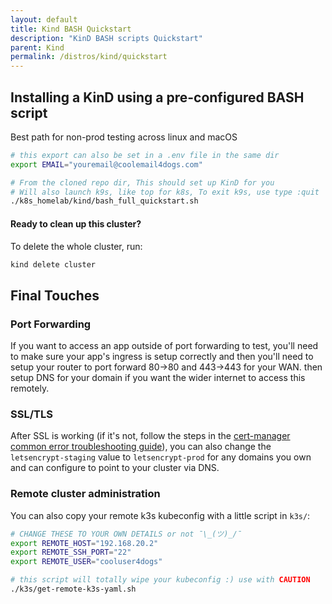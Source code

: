 ```yaml
---
layout: default
title: Kind BASH Quickstart
description: "KinD BASH scripts Quickstart"
parent: Kind
permalink: /distros/kind/quickstart
---
```


## Installing a KinD using a pre-configured BASH script
Best path for non-prod testing across linux and macOS

```bash
# this export can also be set in a .env file in the same dir
export EMAIL="youremail@coolemail4dogs.com"

# From the cloned repo dir, This should set up KinD for you
# Will also launch k9s, like top for k8s, To exit k9s, use type :quit
./k8s_homelab/kind/bash_full_quickstart.sh
```

#### Ready to clean up this cluster?
To delete the whole cluster, run:

```bash
kind delete cluster
```

## Final Touches

### Port Forwarding
If you want to access an app outside of port forwarding to test, you'll need to make sure your app's ingress is setup correctly and then you'll need to setup your router to port forward 80->80 and 443->443 for your WAN. then setup DNS for your domain if you want the wider internet to access this remotely.

### SSL/TLS

After SSL is working (if it's not, follow the steps in the [cert-manager common error troubleshooting guide](https://cert-manager.io/docs/faq/acme/#common-errors)), you can also change the `letsencrypt-staging` value to `letsencrypt-prod` for any domains you own and can configure to point to your cluster via DNS.


### Remote cluster administration

You can also copy your remote k3s kubeconfig with a little script in `k3s/`:

```bash
# CHANGE THESE TO YOUR OWN DETAILS or not ¯\_(ツ)_/¯
export REMOTE_HOST="192.168.20.2"
export REMOTE_SSH_PORT="22"
export REMOTE_USER="cooluser4dogs"

# this script will totally wipe your kubeconfig :) use with CAUTION
./k3s/get-remote-k3s-yaml.sh
```
